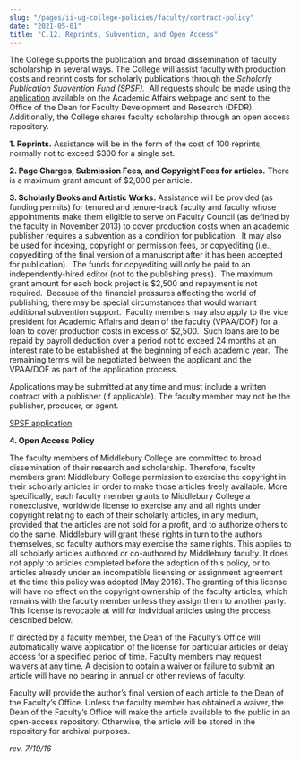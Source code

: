 ```yaml
---
slug: "/pages/ii-ug-college-policies/faculty/contract-policy"
date: "2021-05-01"
title: "C.12. Reprints, Subvention, and Open Access"
---
```


The College supports the publication and broad dissemination of faculty scholarship in several ways. The College will assist faculty with production costs and reprint costs for scholarly publications through the _Scholarly Publication Subvention Fund (SPSF)._  All requests should be made using the [application](http://www.middlebury.edu/media/view/454905/original/spsfform_august_2013.docx) available on the Academic Affairs webpage and sent to the Office of the Dean for Faculty Development and Research (DFDR). Additionally, the College shares faculty scholarship through an open access repository.

**1\. Reprints.** Assistance will be in the form of the cost of 100 reprints, normally not to exceed $300 for a single set.

**2\. Page Charges, Submission Fees, and Copyright Fees for articles.** There is a maximum grant amount of $2,000 per article.

**3\. Scholarly Books and Artistic Works.** Assistance will be provided (as funding permits) for tenured and tenure-track faculty and faculty whose appointments make them eligible to serve on Faculty Council (as defined by the faculty in November 2013) to cover production costs when an academic publisher requires a subvention as a condition for publication.  It may also be used for indexing, copyright or permission fees, or copyediting (i.e., copyediting of the final version of a manuscript after it has been accepted for publication).  The funds for copyediting will only be paid to an independently-hired editor (not to the publishing press).  The maximum grant amount for each book project is $2,500 and repayment is not required.  Because of the financial pressures affecting the world of publishing, there may be special circumstances that would warrant additional subvention support.  Faculty members may also apply to the vice president for Academic Affairs and dean of the faculty (VPAA/DOF) for a loan to cover production costs in excess of $2,500.  Such loans are to be repaid by payroll deduction over a period not to exceed 24 months at an interest rate to be established at the beginning of each academic year.  The remaining terms will be negotiated between the applicant and the VPAA/DOF as part of the application process.

Applications may be submitted at any time and must include a written contract with a publisher (if applicable). The faculty member may not be the publisher, producer, or agent.

[SPSF application](http://www.middlebury.edu/system/files/media/spsf_form_0.docx)

**4\. Open Access Policy**

The faculty members of Middlebury College are committed to broad dissemination of their research and scholarship. Therefore, faculty members grant Middlebury College permission to exercise the copyright in their scholarly articles in order to make those articles freely available. More specifically, each faculty member grants to Middlebury College a nonexclusive, worldwide license to exercise any and all rights under copyright relating to each of their scholarly articles, in any medium, provided that the articles are not sold for a profit, and to authorize others to do the same. Middlebury will grant these rights in turn to the authors themselves, so faculty authors may exercise the same rights. This applies to all scholarly articles authored or co-authored by Middlebury faculty. It does not apply to articles completed before the adoption of this policy, or to articles already under an incompatible licensing or assignment agreement at the time this policy was adopted (May 2016). The granting of this license will have no effect on the copyright ownership of the faculty articles, which remains with the faculty member unless they assign them to another party. This license is revocable at will for individual articles using the process described below.

If directed by a faculty member, the Dean of the Faculty’s Office will automatically waive application of the license for particular articles or delay access for a specified period of time. Faculty members may request waivers at any time. A decision to obtain a waiver or failure to submit an article will have no bearing in annual or other reviews of faculty.

Faculty will provide the author’s final version of each article to the Dean of the Faculty’s Office. Unless the faculty member has obtained a waiver, the Dean of the Faculty’s Office will make the article available to the public in an open-access repository. Otherwise, the article will be stored in the repository for archival purposes.

_rev. 7/19/16_